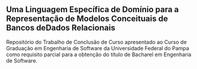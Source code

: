 ## Uma Linguagem Específica de Domínio para a Representação de Modelos Conceituais de Bancos deDados Relacionais


Repositório do Trabalho  de  Conclusão  de Curso apresentado ao Curso de Graduação em Engenharia de Software da Universidade Federal do Pampa como requisito parcial para a obtenção do título de Bacharel em Engenharia de Software.
